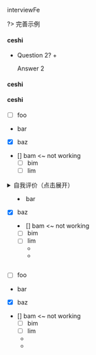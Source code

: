 interviewFe

?> 完善示例

#### ceshi

+ Question 2? +

  Answer 2

#### ceshi

#### ceshi

- [ ] foo
- bar
- [x] baz
- [] bam <~ not working
  - [ ] bim
  - [ ] lim

<div id="gitalk-container"></div>

<details>
<summary>自我评价（点击展开）

- bar
- [x] baz
- [] bam <~ not working
  - [ ] bim
  - [ ] lim
  -
  -

</summary>

- Abc
- Abc

</details>

- [ ] foo
- bar
- [x] baz
- [] bam <~ not working
  - [ ] bim
  - [ ] lim
  -
  -
